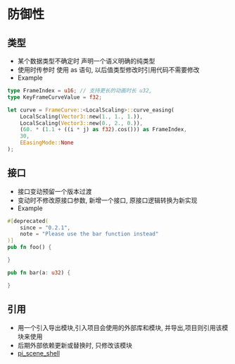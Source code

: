 
# 防御性

## 类型

* 某个数据类型不确定时 声明一个语义明确的纯类型
* 使用时传参时 使用 as 语句, 以后值类型修改时引用代码不需要修改
* Example
```rust
type FrameIndex = u16; // 支持更长的动画时长 u32,
type KeyFrameCurveValue = f32;
```
```rust
let curve = FrameCurve::<LocalScaling>::curve_easing(
    LocalScaling(Vector3::new(1., 1., 1.)),
    LocalScaling(Vector3::new(0., 2., 0.)),
    (60. * (1.1 + ((i * j) as f32).cos())) as FrameIndex,
    30,
    EEasingMode::None
);
```

## 接口

* 接口变动预留一个版本过渡
* 变动时不修改原接口参数, 新增一个接口, 原接口逻辑转换为新实现
* Example
```rust
#[deprecated(
    since = "0.2.1",
    note = "Please use the bar function instead"
)]
pub fn foo() {

}

pub fn bar(a: u32) {

}
```

## 引用

* 用一个引入导出模块,引入项目会使用的外部库和模块, 并导出,项目则引用该模块来使用
* 后期外部依赖更新或替换时, 只修改该模块
* [pi_scene_shell](../../crates/pi_scene_shell/src/prelude.rs)
